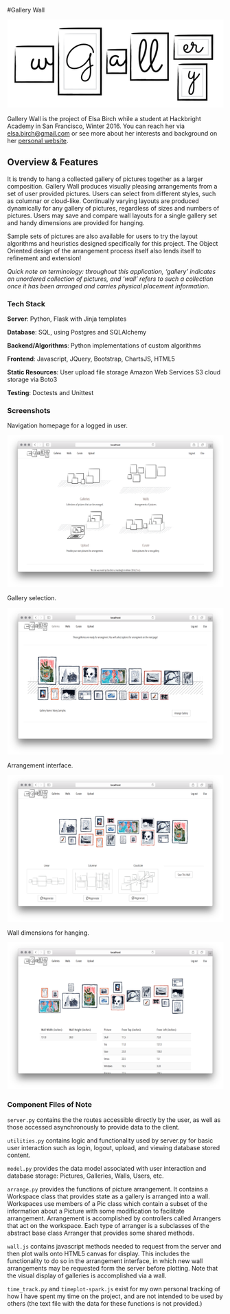 
#Gallery Wall 

![gwlogo](/docs/gw_logo.png)

Gallery Wall is the project of Elsa Birch while a student at Hackbright Academy in San Francisco, Winter 2016. You can reach her via <elsa.birch@gmail.com> or see more about her interests and background on her [personal website](http://www.elsabirch.com).

## Overview & Features

It is trendy to hang a collected gallery of pictures together as a larger composition. Gallery Wall produces visually pleasing arrangements from a set of user provided pictures. Users can select from different styles, such as columnar or cloud-like. Continually varying layouts are produced dynamically for any gallery of pictures, regardless of sizes and numbers of pictures.  Users may save and compare wall layouts for a single gallery set and handy dimensions are provided for hanging.

Sample sets of pictures are also available for users to try the layout algorithms and heuristics designed specifically for this project. The Object Oriented design of the arrangement process itself also lends itself to refinement and extension!

*Quick note on terminology:  throughout this application, ‘gallery’ indicates an unordered collection of pictures, and ‘wall’ refers to such a collection once it has been arranged and carries physical placement information.*

### Tech Stack

**Server**: Python, Flask with Jinja templates

**Database**: SQL, using Postgres and SQLAlchemy

**Backend/Algorithms**: Python implementations of custom algorithms

**Frontend**: Javascript, JQuery, Bootstrap, ChartsJS, HTML5

**Static Resources**: User upload file storage Amazon Web Services S3 cloud storage via Boto3

**Testing**: Doctests and Unittest

### Screenshots

Navigation homepage for a logged in user.

![navhome](/docs/navigation-screenshot.png)

Gallery selection.

![arrange](/docs/galleries-screenshot.png)

Arrangement interface.

![arrange](/docs/arrange-screenshot.png)

Wall dimensions for hanging.

![dimensions](/docs/dimensions-screenshot.png)


### Component Files of Note

`server.py` contains the the routes accessible directly by the user, as well as those accessed asynchronously to provide data to the client.

`utilities.py` contains logic and functionality used by server.py for basic user interaction such as login, logout, upload, and viewing database stored content.

`model.py` provides the data model associated with user interaction and database storage: Pictures, Galleries, Walls, Users, etc.

`arrange.py` provides the functions of picture arrangement. It contains a Workspace class that provides state as a gallery is arranged into a wall.  Workspaces use members of a Pic class which contain a subset of the information about a Picture with some modification to facilitate arrangement. Arrangement is accomplished by controllers called Arrangers that act on the workspace. Each type of arranger is a subclasses of the abstract base class Arranger that provides some shared methods.

`wall.js` contains javascript methods needed to request from the server and then plot walls onto HTML5 canvas for display.  This includes the functionality to do so in the arrangement interface, in which new wall arrangements may be requested form the server before plotting. Note that the visual display of galleries is accomplished via a wall.

`time_track.py` and `timeplot-spark.js` exist for my own personal tracking of how I have spent my time on the project, and are not intended to be used by others (the text file with the data for these functions is not provided.)


<!--
### Try it Locally

Still very much a work in progress! But if you'd like to try running the app locally, these steps may help.  This is not meant to be a full step-by-step guide yet, but just a quick to-do list for users already familiar with the required tasks.

1. Create virtualenv using requirements.txt and activate it

2. Install Postgres and create a psql database called gallerywall

3. You can use the sample images provided in this repo locally without any changes. (Updates here and to the code itself are on their way to allow this without any modifications to imports etc)

4. Run seed_database.py

5. Run server.py

6. Head to "http://localhost:5000/" in your browser!

### Setup for Upload to AWS S3

If upload to AWS S3 is desired, you will need to create an account and an S3 bucket with a folder that is publically readable, then create a secrets.py or otherwise source these to your environment:
	
	import os

	# Parameters needed by boto3 to access your S3 bucket
	os.environ['AWS_ACCESS_KEY_ID'] = "SECRET-STUFF-GOES-HERE"
	os.environ['AWS_SECRET_ACCESS_KEY'] = "NOT-FOR-SHARING"
	os.environ['AWS_DEFAULT_REGION'] = "MORE-STUFF"

	-->